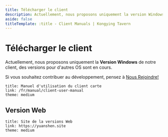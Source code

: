 ```yaml
---
title: Télécharger le client
description: Actuellement, nous proposons uniquement la version Windows de notre client carte, des versions pour d'autres OS sont en cours.
aside: false
titleTemplate: :title - Client Manuals | Kongying Tavern
---
```


# Télécharger le client

Actuellement, nous proposons uniquement la **Version Windows** de notre client, des versions pour d'autres OS sont en cours.

<LinkGrid :items="downloadMethod" />

Si vous souhaitez contribuer au développement, pensez à [Nous Rejoindre!](./join.md)

```card
title: Manuel d'utilisation du client carte
link: /fr/manual/client-user-manual
theme: medium
```

## Version Web

```card
title: Site de la versions Web
link: https://yuanshen.site
theme: medium
```

<script setup lang="ts">
import { useUrlSearchParams } from '@vueuse/core'
import { onMounted } from 'vue'
import { clientLink, downloadJump } from '../components/links/Download.ts'

const params = useUrlSearchParams('history')
const downloadMethod = [
  clientLink('sq', 'Communautés'),
  clientLink('gd', 'Google Drive'),
]

onMounted(()=> {
  downloadJump(params, downloadMethod)
})
</script>
